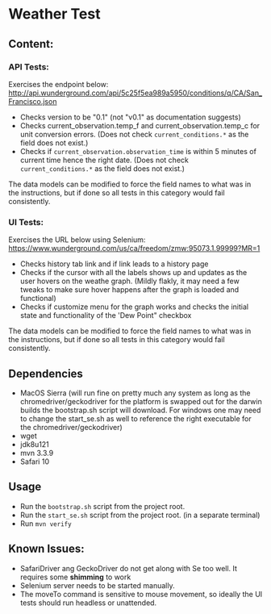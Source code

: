 # Weather Test

## Content:

### API Tests:
Exercises the endpoint below: http://api.wunderground.com/api/5c25f5ea989a5950/conditions/q/CA/San_Francisco.json
* Checks version to be "0.1" (not "v0.1" as documentation suggests)
* Checks current_observation.temp_f and current_observation.temp_c for unit conversion errors. (Does not check `current_conditions.*` as the field does not exist.)
* Checks if `current_observation.observation_time` is within 5 minutes of current time hence the right date. (Does not check `current_conditions.*` as the field does not exist.)

The data models can be modified to force the field names to what was in the instructions, but if done so all tests in this category would fail consistently.

### UI Tests:
Exercises the URL below using Selenium: https://www.wunderground.com/us/ca/freedom/zmw:95073.1.99999?MR=1
* Checks history tab link and if link leads to a history page
* Checks if the cursor with all the labels shows up and updates as the user hovers on the weathe graph. (Mildly flakly, it may need a few tweaks to make sure hover happens after the graph is loaded and functional)
* Checks if customize menu for the graph works and checks the initial state and functionality of the 'Dew Point" checkbox

The data models can be modified to force the field names to what was in the instructions, but if done so all tests in this category would fail consistently.

## Dependencies
* MacOS Sierra (will run fine on pretty much any system as long as the chromedriver/geckodriver for the platform is swapped out for the darwin builds the bootstrap.sh script will download. For windows one may need to change the start_se.sh as well to reference the right executable for the chromedriver/geckodriver)
* wget
* jdk8u121
* mvn 3.3.9
* Safari 10

## Usage
* Run the `bootstrap.sh` script from the project root.
* Run the `start_se.sh` script from the project root. (in a separate terminal)
* Run `mvn verify`

## Known Issues:
* SafariDriver ang GeckoDriver do not get along with Se too well. It requires some **shimming** to work
* Selenium server needs to be started manually.
* The moveTo command is sensitive to mouse movement, so ideally the UI tests should run headless or unattended.



